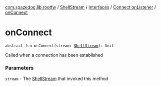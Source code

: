 [com.spazedog.lib.rootfw](../../../index.md) / [ShellStream](../../index.md) / [Interfaces](../index.md) / [ConnectionListener](index.md) / [onConnect](.)

# onConnect

`abstract fun onConnect(stream: `[`ShellStream`](../../index.md)`): Unit`

Called when a connection has been established

### Parameters

`stream` - The [ShellStream](../../index.md) that invoked this method